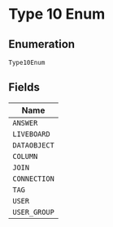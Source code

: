 
# Type 10 Enum

## Enumeration

`Type10Enum`

## Fields

| Name |
|  --- |
| `ANSWER` |
| `LIVEBOARD` |
| `DATAOBJECT` |
| `COLUMN` |
| `JOIN` |
| `CONNECTION` |
| `TAG` |
| `USER` |
| `USER_GROUP` |

